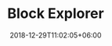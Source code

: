 ---
title: "Block Explorer"
date: 2018-12-29T11:02:05+06:00
icon: "ti-panel"
description: "Block explorers are websites that allow you to look up NavCoin transactions and addresses."
type : "pages"
---